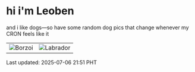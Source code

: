 # hi i'm Leoben

and i like dogs—so have some random dog pics that change whenever my CRON feels like it

|  |  |
|--------|----------|
| ![Borzoi](https://random-dog-vercel.vercel.app/api/random-borzoi?v=1751809876) | ![Labrador](https://random-dog-vercel.vercel.app/api/random-labrador?v=1751809876) |

Last updated: 2025-07-06 21:51 PHT
